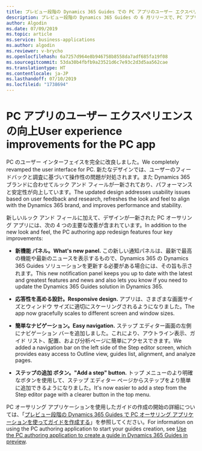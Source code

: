```yaml
---
title: プレビュー段階の Dynamics 365 Guides での PC アプリのユーザー エクスペリエンスの向上
description: プレビュー段階の Dynamics 365 Guides の 6 月リリースで、PC アプリのユーザー エクスペリエンスの向上について説明します。
author: Algodin
ms.date: 07/09/2019
ms.topic: article
ms.service: business-applications
ms.author: algodin
ms.reviewer: v-brycho
ms.openlocfilehash: 6a7257d964e8b946758b8558da7adf685fa19f08
ms.sourcegitcommit: 53da30b4fbfb9a23521d6c7e93c2d3d5aa562cae
ms.translationtype: HT
ms.contentlocale: ja-JP
ms.lasthandoff: 07/10/2019
ms.locfileid: "1738694"
---
```

# <a name="user-experience-improvements-for-the-pc-app"></a><span data-ttu-id="c48a8-103">PC アプリのユーザー エクスペリエンスの向上</span><span class="sxs-lookup"><span data-stu-id="c48a8-103">User experience improvements for the PC app</span></span>

<span data-ttu-id="c48a8-104">PC のユーザー インターフェイスを完全に改良しました。</span><span class="sxs-lookup"><span data-stu-id="c48a8-104">We completely revamped the user interface for PC.</span></span> <span data-ttu-id="c48a8-105">新たなデザインでは、ユーザーのフィードバックと調査に基づいて操作性の問題が対処されます。また Dynamics 365 ブランドに合わせてルック アンド フィールが一新されており、パフォーマンスと安定性が向上しています。</span><span class="sxs-lookup"><span data-stu-id="c48a8-105">The updated design addresses usability issues based on user feedback and research, refreshes the look and feel to align with the Dynamics 365 brand, and improves performance and stability.</span></span>

<span data-ttu-id="c48a8-106">新しいルック アンド フィールに加えて、デザインが一新された PC オーサリング アプリには、次の 4 つの主要な改善が含まれています。</span><span class="sxs-lookup"><span data-stu-id="c48a8-106">In addition to the new look and feel, the PC authoring app redesign features four key improvements:</span></span>

- <span data-ttu-id="c48a8-107">**新機能 パネル。**</span><span class="sxs-lookup"><span data-stu-id="c48a8-107">**What's new panel.**</span></span> <span data-ttu-id="c48a8-108">この新しい通知パネルは、最新で最高の機能や最新のニュースを表示するもので、Dynamics 365 の Dynamics 365 Guides ソリューションを更新する必要がある場合には、その旨も示されます。</span><span class="sxs-lookup"><span data-stu-id="c48a8-108">This new notification panel keeps you up to date with the latest and greatest features and news and also lets you know if you need to update the Dynamics 365 Guides solution in Dynamics 365.</span></span>

- <span data-ttu-id="c48a8-109">**応答性を高める設計。**</span><span class="sxs-lookup"><span data-stu-id="c48a8-109">**Responsive design.**</span></span> <span data-ttu-id="c48a8-110">アプリは、さまざまな画面サイズとウィンドウ サイズに適切にスケーリングされるようになりました。</span><span class="sxs-lookup"><span data-stu-id="c48a8-110">The app now gracefully scales to different screen and window sizes.</span></span>

- <span data-ttu-id="c48a8-111">**簡単なナビゲーション。**</span><span class="sxs-lookup"><span data-stu-id="c48a8-111">**Easy navigation.**</span></span> <span data-ttu-id="c48a8-112">ステップ エディター画面の左側にナビゲーション バーを追加しました。これにより、アウトライン表示、ガイド リスト、配置、および分析ページに簡単にアクセスできます。</span><span class="sxs-lookup"><span data-stu-id="c48a8-112">We added a navigation bar on the left side of the Step editor screen, which provides easy access to Outline view, guides list, alignment, and analyze pages.</span></span>

- <span data-ttu-id="c48a8-113">**ステップの追加 ボタン。**</span><span class="sxs-lookup"><span data-stu-id="c48a8-113">**"Add a step" button.**</span></span> <span data-ttu-id="c48a8-114">トップ メニューのより明確なボタンを使用して、ステップ エディター ページからステップをより簡単に追加できるようになりました。</span><span class="sxs-lookup"><span data-stu-id="c48a8-114">It's now easier to add a step from the Step editor page with a clearer button in the top menu.</span></span>

<span data-ttu-id="c48a8-115">PC オーサリング アプリケーションを使用したガイドの作成の開始の詳細については、「[プレビュー段階の Dynamics 365 Guides で PC オーサリング アプリケーションを使ってガイドを作成する](https://docs.microsoft.com/dynamics365/mixed-reality/guides/pc-authoring)」を参照してください。</span><span class="sxs-lookup"><span data-stu-id="c48a8-115">For information on using the PC authoring application to start your guides creation, see [Use the PC authoring application to create a guide in Dynamics 365 Guides in preview](https://docs.microsoft.com/dynamics365/mixed-reality/guides/pc-authoring).</span></span>
